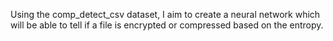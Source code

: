 Using the comp_detect_csv dataset, I aim to create a neural network which will be able to tell if a file is encrypted or compressed based on the entropy.